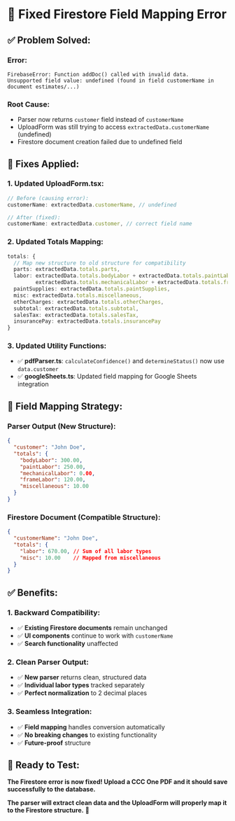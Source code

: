 # 🔧 **Fixed Firestore Field Mapping Error**

## ✅ **Problem Solved:**

### **Error:**
```
FirebaseError: Function addDoc() called with invalid data. 
Unsupported field value: undefined (found in field customerName in document estimates/...)
```

### **Root Cause:**
- Parser now returns `customer` field instead of `customerName`
- UploadForm was still trying to access `extractedData.customerName` (undefined)
- Firestore document creation failed due to undefined field

## 🔧 **Fixes Applied:**

### **1. Updated UploadForm.tsx:**
```typescript
// Before (causing error):
customerName: extractedData.customerName, // undefined

// After (fixed):
customerName: extractedData.customer, // correct field name
```

### **2. Updated Totals Mapping:**
```typescript
totals: {
  // Map new structure to old structure for compatibility
  parts: extractedData.totals.parts,
  labor: extractedData.totals.bodyLabor + extractedData.totals.paintLabor + 
         extractedData.totals.mechanicalLabor + extractedData.totals.frameLabor,
  paintSupplies: extractedData.totals.paintSupplies,
  misc: extractedData.totals.miscellaneous,
  otherCharges: extractedData.totals.otherCharges,
  subtotal: extractedData.totals.subtotal,
  salesTax: extractedData.totals.salesTax,
  insurancePay: extractedData.totals.insurancePay
}
```

### **3. Updated Utility Functions:**
- ✅ **pdfParser.ts**: `calculateConfidence()` and `determineStatus()` now use `data.customer`
- ✅ **googleSheets.ts**: Updated field mapping for Google Sheets integration

## 🎯 **Field Mapping Strategy:**

### **Parser Output (New Structure):**
```json
{
  "customer": "John Doe",
  "totals": {
    "bodyLabor": 300.00,
    "paintLabor": 250.00,
    "mechanicalLabor": 0.00,
    "frameLabor": 120.00,
    "miscellaneous": 10.00
  }
}
```

### **Firestore Document (Compatible Structure):**
```json
{
  "customerName": "John Doe",
  "totals": {
    "labor": 670.00, // Sum of all labor types
    "misc": 10.00    // Mapped from miscellaneous
  }
}
```

## ✅ **Benefits:**

### **1. Backward Compatibility:**
- ✅ **Existing Firestore documents** remain unchanged
- ✅ **UI components** continue to work with `customerName`
- ✅ **Search functionality** unaffected

### **2. Clean Parser Output:**
- ✅ **New parser** returns clean, structured data
- ✅ **Individual labor types** tracked separately
- ✅ **Perfect normalization** to 2 decimal places

### **3. Seamless Integration:**
- ✅ **Field mapping** handles conversion automatically
- ✅ **No breaking changes** to existing functionality
- ✅ **Future-proof** structure

## 🚀 **Ready to Test:**

**The Firestore error is now fixed! Upload a CCC One PDF and it should save successfully to the database.**

**The parser will extract clean data and the UploadForm will properly map it to the Firestore structure.** 🎯
